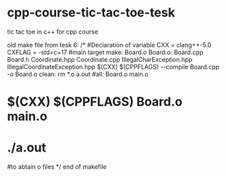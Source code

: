 # cpp-course-tic-tac-toe-tesk
tic tac toe in c++ for cpp course

old make file from tesk 6:
/*
#Declaration of variable
CXX = clang++-5.0
CXFLAG = -std=c+17
#main target
make: Board.o
Board.o: Board.cpp Board.h Coordinate.hpp Coordinate.cpp IllegalCharException.hpp IllegalCoordinateException.hpp 
	$(CXX) $(CPPFLAGS) --compile Board.cpp -o Board.o
clean:
	rm *.o a.out 
#all: Board.o main.o
#	$(CXX) $(CPPFLAGS) Board.o main.o
#	./a.out
#to abtain o files
*/
end of makefile
